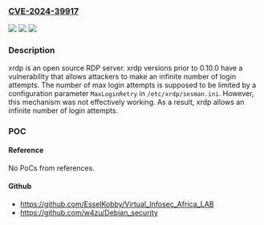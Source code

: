### [CVE-2024-39917](https://cve.mitre.org/cgi-bin/cvename.cgi?name=CVE-2024-39917)
![](https://img.shields.io/static/v1?label=Product&message=xrdp&color=blue)
![](https://img.shields.io/static/v1?label=Version&message=%3D%20%3C%3D%200.10.0%20&color=brighgreen)
![](https://img.shields.io/static/v1?label=Vulnerability&message=CWE-307%3A%20Improper%20Restriction%20of%20Excessive%20Authentication%20Attempts&color=brighgreen)

### Description

xrdp is an open source RDP server. xrdp versions prior to 0.10.0 have a vulnerability that allows attackers to make an infinite number of login attempts. The number of max login attempts is supposed to be  limited by a configuration parameter `MaxLoginRetry` in `/etc/xrdp/sesman.ini`. However, this mechanism was not effectively working. As a result, xrdp allows an infinite number of login attempts. 

### POC

#### Reference
No PoCs from references.

#### Github
- https://github.com/EsselKobby/Virtual_Infosec_Africa_LAB
- https://github.com/w4zu/Debian_security

